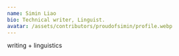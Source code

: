 ```yaml
---
name: Simin Liao
bio: Technical writer, Linguist.
avatar: /assets/contributors/proudofsimin/profile.webp
---
```


writing + linguistics

